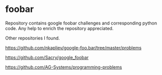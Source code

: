 # foobar

Repository contains google foobar challenges and corresponding python code. Any help to enrich the repository appreciated.

Other repositories I found. 

https://github.com/nkapliev/google-foo.bar/tree/master/problems

https://github.com/Sacry/google_foobar

https://github.com/AG-Systems/programming-problems
